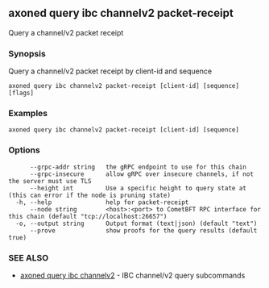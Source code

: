 ## axoned query ibc channelv2 packet-receipt

Query a channel/v2 packet receipt

### Synopsis

Query a channel/v2 packet receipt by client-id and sequence

```
axoned query ibc channelv2 packet-receipt [client-id] [sequence] [flags]
```

### Examples

```
axoned query ibc channelv2 packet-receipt [client-id] [sequence]
```

### Options

```
      --grpc-addr string   the gRPC endpoint to use for this chain
      --grpc-insecure      allow gRPC over insecure channels, if not the server must use TLS
      --height int         Use a specific height to query state at (this can error if the node is pruning state)
  -h, --help               help for packet-receipt
      --node string        <host>:<port> to CometBFT RPC interface for this chain (default "tcp://localhost:26657")
  -o, --output string      Output format (text|json) (default "text")
      --prove              show proofs for the query results (default true)
```

### SEE ALSO

* [axoned query ibc channelv2](axoned_query_ibc_channelv2.md)	 - IBC channel/v2 query subcommands
